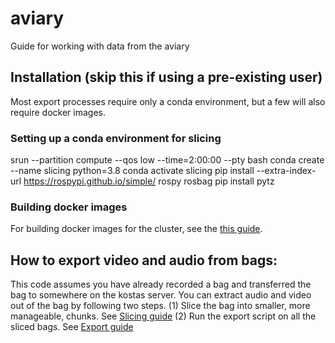 # aviary
Guide for working with data from the aviary

## Installation (skip this if using a pre-existing user)
Most export processes require only a conda environment, but a few will also require docker images.

### Setting up a conda environment for slicing
srun --partition compute --qos low --time=2:00:00 --pty bash
conda create --name slicing python=3.8
conda activate slicing
pip install --extra-index-url https://rospypi.github.io/simple/ rospy rosbag
pip install pytz

<!-- ### Setting up a conda environment for exporting
srun --partition compute --qos low --time=2:00:00 --pty bash
conda create --name exporting python=3.8
conda activate exporting -->

### Building docker images
For building docker images for the cluster, see the [this guide](dockerfiles/README.md).

## How to export video and audio from bags:
This code assumes you have already recorded a bag and transferred the bag to somewhere on the kostas server. You can extract audio and video out of the bag by following two steps.
(1) Slice the bag into smaller, more manageable, chunks. See [Slicing guide](bag_slicing/README.md)
(2) Run the export script on all the sliced bags. See [Export guide](exporting/README.md)